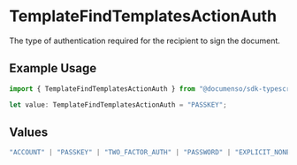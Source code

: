 # TemplateFindTemplatesActionAuth

The type of authentication required for the recipient to sign the document.

## Example Usage

```typescript
import { TemplateFindTemplatesActionAuth } from "@documenso/sdk-typescript/models/operations";

let value: TemplateFindTemplatesActionAuth = "PASSKEY";
```

## Values

```typescript
"ACCOUNT" | "PASSKEY" | "TWO_FACTOR_AUTH" | "PASSWORD" | "EXPLICIT_NONE"
```
